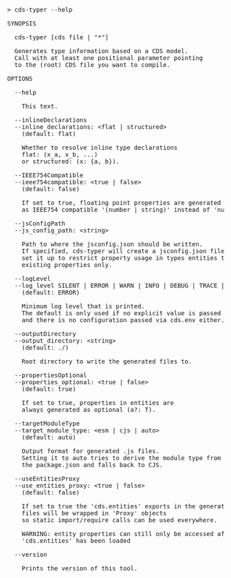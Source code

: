 <!-- this file is automatically generated and updated by a github action -->
<pre class="log">
> cds-typer --help

SYNOPSIS

  cds-typer [cds file | "*"]

  Generates type information based on a CDS model.
  Call with at least one positional parameter pointing
  to the (root) CDS file you want to compile.

OPTIONS

  --help

    This text.

  --inlineDeclarations
  --inline_declarations: &lt;flat | structured&gt;
    (default: flat)

    Whether to resolve inline type declarations
    flat: (x_a, x_b, ...)
    or structured: (x: {a, b}).

  --IEEE754Compatible
  --ieee754compatible: &lt;true | false&gt;
    (default: false)

    If set to true, floating point properties are generated
    as IEEE754 compatible '(number | string)' instead of 'number'.

  --jsConfigPath
  --js_config_path: &lt;string&gt;

    Path to where the jsconfig.json should be written.
    If specified, cds-typer will create a jsconfig.json file and
    set it up to restrict property usage in types entities to
    existing properties only.

  --logLevel
  --log_level SILENT | ERROR | WARN | INFO | DEBUG | TRACE | SILLY | VERBOSE
    (default: ERROR)

    Minimum log level that is printed.
    The default is only used if no explicit value is passed
    and there is no configuration passed via cds.env either.

  --outputDirectory
  --output_directory: &lt;string&gt;
    (default: ./)

    Root directory to write the generated files to.

  --propertiesOptional
  --properties_optional: &lt;true | false&gt;
    (default: true)

    If set to true, properties in entities are
    always generated as optional (a?: T).

  --targetModuleType
  --target_module_type: &lt;esm | cjs | auto&gt;
    (default: auto)

    Output format for generated .js files.
    Setting it to auto tries to derive the module type from
    the package.json and falls back to CJS.

  --useEntitiesProxy
  --use_entities_proxy: &lt;true | false&gt;
    (default: false)

    If set to true the 'cds.entities' exports in the generated 'index.js'
    files will be wrapped in 'Proxy' objects
    so static import/require calls can be used everywhere.
    
    WARNING: entity properties can still only be accessed after
    'cds.entities' has been loaded

  --version

    Prints the version of this tool.
</pre>
